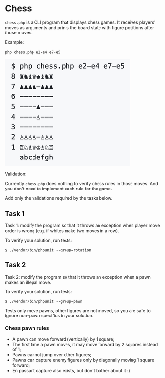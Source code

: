 Chess
=====

`chess.php` is a CLI program that displays chess games.
It receives players' moves as arguments and prints the board state
with figure positions after those moves.

Example:

`php chess.php e2-e4 e7-e5`

<img src="example.png" width="405" height="349" alt="Example of the program execution"/>

Validation:

Currently `chess.php` does nothing to verify chess rules in those moves.
And you don't need to implement each rule for the game.

Add only the validations required by the tasks below.

## Task 1

Task 1: modify the program so that it throws an exception
when player move order is wrong (e.g. if whites make two moves in a row).

To verify your solution, run tests:

    $ ./vendor/bin/phpunit --group=rotation

## Task 2

Task 2: modify the program so that it throws an exception
when a pawn makes an illegal move.

To verify your solution, run tests:

    $ ./vendor/bin/phpunit --group=pawn

Tests only move pawns, other figures are not moved,
so you are safe to ignore non-pawn specifics in your solution.

### Chess pawn rules

 * A pawn can move forward (vertically) by 1 square;
 * The first time a pawn moves, it may move forward by 2 squares instead of 1;
 * Pawns cannot jump over other figures;
 * Pawns can capture enemy figures only by diagonally moving 1 square forward;
 * En passant capture also exists, but don't bother about it :)
